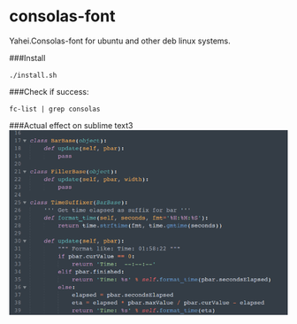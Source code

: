 # consolas-font
Yahei.Consolas-font for ubuntu and other deb linux systems.

###Install
```
./install.sh
```

###Check if success:
```
fc-list | grep consolas
```


###Actual effect on sublime text3
![Image text](https://github.com/alexloser/consolas-font/blob/master/screenshot.png)


